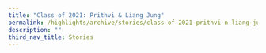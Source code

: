 ```yaml
---
title: "Class of 2021: Prithvi & Liang Jung"
permalink: /highlights/archive/stories/class-of-2021-prithvi-n-liang-jung/
description: ""
third_nav_title: Stories
---
```

